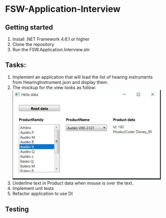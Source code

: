 # FSW-Application-Interview

## Getting started

1. Install .NET Framework 4.6.1 or higher
2. Clone the repository
3. Run the FSW.Application.Interview.sln

## Tasks:

1. Implement an application that will load the list of hearing instruments from HearingInstrument.json and display them.
2. The mockup for the view looks as follow:
![Gui Mockup](doc/gui.png)
3. Underline text in Product data when mouse is over the text.
4. Implement unit tests
5. Refactor application to use DI

## Testing
